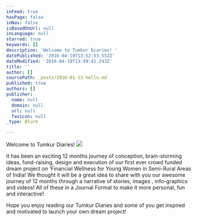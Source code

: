 ```yaml
---
inFeed: true
hasPage: false
inNav: false
isBasedOnUrl: null
inLanguage: null
starred: true
keywords: []
description: 'Welcome to Tumkur Diaries! '
datePublished: '2016-04-19T13:52:53.552Z'
dateModified: '2016-04-19T13:49:41.243Z'
title: ''
author: []
sourcePath: _posts/2016-01-13-hello.md
published: true
authors: []
publisher:
  name: null
  domain: null
  url: null
  favicon: null
_type: Blurb

---
```

Welcome to Tumkur Diaries! ![](https://the-grid-user-content.s3-us-west-2.amazonaws.com/a20107c9-e991-4243-9870-d0d9dac372dd.jpg)

It has been an exciting 12 months journey of conception, brain-storming ideas, fund-raising, design and execution of our first ever crowd funded dream project on 'Financial Wellness for Young Women in Semi-Rural Areas of India! We thought it will be a great idea to share with you our awesome journey of 12 months through a narrative of stories, images , info-graphics and videos! All of these in a Journal Format to make it more personal, fun and interactive! 

Hope you enjoy reading our Tumkur Diaries and some of you get inspired and motivated to launch your own dream project!